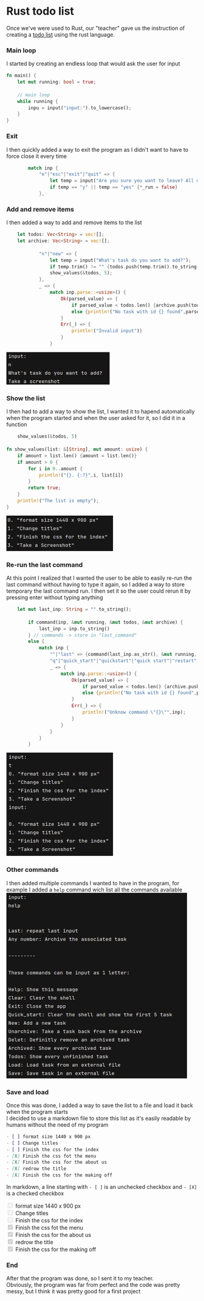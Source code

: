 # Rust todo list <Badge type="tip" text="Rust" />

Once we've were used to Rust, our "teacher" gave us the instruction of creating a [todo list](https://github.com/Rignchen/todo_rust) using the rust language.

### Main loop
I started by creating an endless loop that would ask the user for input
```rust
fn main() {
	let mut running: bool = true;
	
	// main loop
	while running {
		inpu = input("input:").to_lowercase();
	}
}
```

### Exit
I then quickly added a way to exit the program as I didn't want to have to force close it every time
```rust
		match inp {
			"e"|"esc"|"exit"|"quit" => {
				let temp = input("Are you sure you want to leave? All unsaved modification will be lost [y/n]").to_lowercase();
				if temp == "y" || temp == "yes" {*_run = false}
			},
```

### Add and remove items
I then added a way to add and remove items to the list
```rust
	let todos: Vec<String> = vec![];
	let archive: Vec<String> = vec![];

			"n"|"new" => {
				let temp = input("What's task do you want to add?");
				if temp.trim() != "" {todos.push(temp.trim().to_string())};
				show_values(&todos, 5);
			},
			_ => {
				match inp.parse::<usize>() {
					Ok(parsed_value) => {
						if parsed_value < todos.len() {archive.push(todos.remove(parsed_value))}
						else {println!("No task with id {} found",parsed_value)}
					}
					Err(_) => {
						println!("Invalid input")}
					}
				}
```
![add new task](../../images/rust_todo/new_task.png)<br>

### Show the list
I then had to add a way to show the list, I wanted it to hapend automatically when the program started and when the user asked for it, so I did it in a function
```rust
    show_values(&todos, 5)

fn show_values(list: &[String], mut amount: usize) {
	if amount > list.len() {amount = list.len()}
	if amount > 0 {
		for i in 0..amount {
			println!("{}. {:?}",i, list[i])
		}
		return true;
	}
	println!("The list is empty");
}
```
![show todo list](../../images/rust_todo/show_list.png)<br>

### Re-run the last command
At this point I realized that I wanted the user to be able to easily re-run the last command without having to type it again,
so I added a way to store temporary the last command run. I then set it so the user could rerun it by pressing enter without typing anything
```rust
	let mut last_inp: String = "".to_string();
    
        if command(inp, &mut running, &mut todos, &mut archive) {
			last_inp = inp.to_string()
		} // commands -> store in "last_command"
		else {																									 // commands -> not store in "last_command"
			match inp {
				""|"last" => {command(last_inp.as_str(), &mut running, &mut todos, &mut archive);},
				"q"|"quick_start"|"quickstart"|"quick start"|"restart"|"reset" => start(&todos),
				_ => {
					match inp.parse::<usize>() {
						Ok(parsed_value) => {
							if parsed_value < todos.len() {archive.push(todos.remove(parsed_value))}
							else {println!("No task with id {} found",parsed_value)}
						}
						Err(_) => {
							println!("Unknow command \"{}\"",inp);
						}
					}
				}
			}
		}
```
![re-run last command](../../images/rust_todo/rerun_command.png)<br>

### Other commands
I then added multiple commands I wanted to have in the program, for example I added a `help` command wich list all the commands available
![help command](../../images/rust_todo/help.png)<br>

### Save and load
Once this was done, I added a way to save the list to a file and load it back when the program starts<br>
I decided to use a markdown file to store this list as it's easily readable by humans without the need of my program<br>
```md
- [ ] format size 1440 x 900 px
- [ ] Change titles
- [ ] Finish the css for the index
- [X] Finish the css fot the menu
- [X] Finish the css for the about us
- [X] redrow the title
- [X] Finish the css for the making off
```
In markdown, a line starting with `- [ ]` is an unchecked checkbox and `- [X]` is a checked checkbox<br>

<input type="checkbox" disabled> format size 1440 x 900 px<br>
<input type="checkbox" disabled> Change titles<br>
<input type="checkbox" disabled> Finish the css for the index<br>
<input type="checkbox" checked disabled> Finish the css fot the menu<br>
<input type="checkbox" checked disabled> Finish the css for the about us<br>
<input type="checkbox" checked disabled> redrow the title<br>
<input type="checkbox" checked disabled> Finish the css for the making off<br>

### End
After that the program was done, so I sent it to my teacher.<br>
Obviously, the program was far from perfect and the code was pretty messy, but I think it was pretty good for a first project

